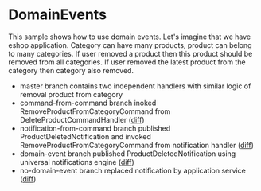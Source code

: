 # DomainEvents

This sample shows how to use domain events. Let's imagine that we have eshop application. Category can have many products, product can belong to many categories. If user removed a product then this product should be removed from all categories. If user removed the latest product from the category then category also removed.
- master branch contains two independent handlers with similar logic of removal product from category
- command-from-command branch inoked RemoveProductFromCategoryCommand from DeleteProductCommandHandler ([diff](https://github.com/denis-tsv/DomainEvents/pull/5/files))
- notification-from-command branch published ProductDeletedNotification and invoked RemoveProductFromCategoryCommand from notification handler ([diff](https://github.com/denis-tsv/DomainEvents/pull/6/files))
- domain-event branch published ProductDeletedNotification using universal notifications engine ([diff](https://github.com/denis-tsv/DomainEvents/pull/7/files))
- no-domain-event branch replaced notification by application service ([diff](https://github.com/denis-tsv/DomainEvents/pull/9/files))